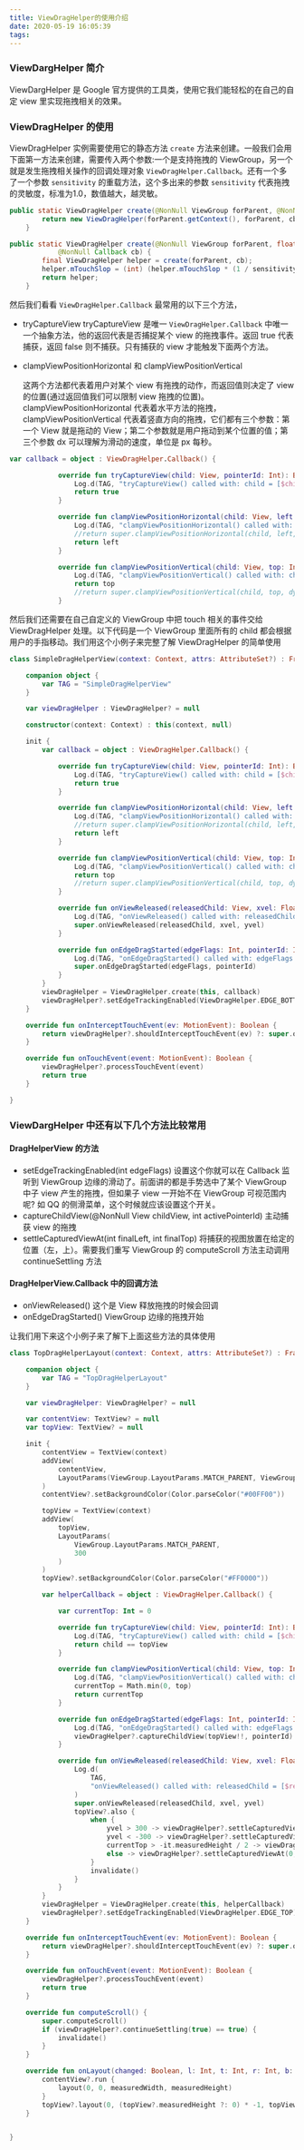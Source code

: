 ```yaml
---
title: ViewDragHelper的使用介绍
date: 2020-05-19 16:05:39
tags:
---
```

### ViewDargHelper 简介
ViewDargHelper 是 Google 官方提供的工具类，使用它我们能轻松的在自己的自定 view 里实现拖拽相关的效果。

### ViewDragHelper 的使用
ViewDragHelper 实例需要使用它的静态方法 `create` 方法来创建。一般我们会用下面第一方法来创建，需要传入两个参数:一个是支持拖拽的 ViewGroup，另一个就是发生拖拽相关操作的回调处理对象 `ViewDragHelper.Callback`。还有一个多了一个参数 `sensitivity` 的重载方法，这个多出来的参数 `sensitivity` 代表拖拽的灵敏度，标准为1.0，数值越大，越灵敏。
``` java
public static ViewDragHelper create(@NonNull ViewGroup forParent, @NonNull Callback cb) {
        return new ViewDragHelper(forParent.getContext(), forParent, cb);
    }

public static ViewDragHelper create(@NonNull ViewGroup forParent, float sensitivity,
            @NonNull Callback cb) {
        final ViewDragHelper helper = create(forParent, cb);
        helper.mTouchSlop = (int) (helper.mTouchSlop * (1 / sensitivity));
        return helper;
    }
```

然后我们看看 `ViewDragHelper.Callback` 最常用的以下三个方法，
- tryCaptureView
  tryCaptureView 是唯一 `ViewDragHelper.Callback` 中唯一一个抽象方法，他的返回代表是否捕捉某个 view 的拖拽事件。返回 true 代表捕获，返回 false 则不捕获。只有捕获的 view 才能触发下面两个方法。
- clampViewPositionHorizontal 和 clampViewPositionVertical
  
    这两个方法都代表着用户对某个 view 有拖拽的动作，而返回值则决定了 view 的位置(通过返回值我们可以限制 view 拖拽的位置)。clampViewPositionHorizontal 代表着水平方法的拖拽，clampViewPositionVertical 代表着竖直方向的拖拽，它们都有三个参数：第一个 View 就是拖动的 View；第二个参数就是用户拖动到某个位置的值；第三个参数 dx 可以理解为滑动的速度，单位是 px 每秒。

```kotlin
var callback = object : ViewDragHelper.Callback() {

            override fun tryCaptureView(child: View, pointerId: Int): Boolean {
                Log.d(TAG, "tryCaptureView() called with: child = [$child], pointerId = [$pointerId]")
                return true
            }

            override fun clampViewPositionHorizontal(child: View, left: Int, dx: Int): Int {
                Log.d(TAG, "clampViewPositionHorizontal() called with: child = [$child], left = [$left], dx = [$dx]")
                //return super.clampViewPositionHorizontal(child, left, dx)
                return left
            }

            override fun clampViewPositionVertical(child: View, top: Int, dy: Int): Int {
                Log.d(TAG, "clampViewPositionVertical() called with: child = [$child], top = [$top], dy = [$dy]")
                return top
                //return super.clampViewPositionVertical(child, top, dy)
            }

```

然后我们还需要在自己自定义的 ViewGroup 中把 touch 相关的事件交给 ViewDragHelper 处理。以下代码是一个 ViewGroup 里面所有的 child 都会根据用户的手指移动。我们用这个小例子来完整了解 ViewDragHelper 的简单使用
```kotlin
class SimpleDragHelperView(context: Context, attrs: AttributeSet?) : FrameLayout(context, attrs) {

    companion object {
        var TAG = "SimpleDragHelperView"
    }

    var viewDragHelper : ViewDragHelper? = null

    constructor(context: Context) : this(context, null)

    init {
        var callback = object : ViewDragHelper.Callback() {

            override fun tryCaptureView(child: View, pointerId: Int): Boolean {
                Log.d(TAG, "tryCaptureView() called with: child = [$child], pointerId = [$pointerId]")
                return true
            }

            override fun clampViewPositionHorizontal(child: View, left: Int, dx: Int): Int {
                Log.d(TAG, "clampViewPositionHorizontal() called with: child = [$child], left = [$left], dx = [$dx]")
                //return super.clampViewPositionHorizontal(child, left, dx)
                return left
            }

            override fun clampViewPositionVertical(child: View, top: Int, dy: Int): Int {
                Log.d(TAG, "clampViewPositionVertical() called with: child = [$child], top = [$top], dy = [$dy]")
                return top
                //return super.clampViewPositionVertical(child, top, dy)
            }

            override fun onViewReleased(releasedChild: View, xvel: Float, yvel: Float) {
                Log.d(TAG, "onViewReleased() called with: releasedChild = [$releasedChild], xvel = [$xvel], yvel = [$yvel]")
                super.onViewReleased(releasedChild, xvel, yvel)
            }

            override fun onEdgeDragStarted(edgeFlags: Int, pointerId: Int) {
                Log.d(TAG, "onEdgeDragStarted() called with: edgeFlags = [$edgeFlags], pointerId = [$pointerId]")
                super.onEdgeDragStarted(edgeFlags, pointerId)
            }
        }
        viewDragHelper = ViewDragHelper.create(this, callback)
        viewDragHelper?.setEdgeTrackingEnabled(ViewDragHelper.EDGE_BOTTOM)
    }

    override fun onInterceptTouchEvent(ev: MotionEvent): Boolean {
        return viewDragHelper?.shouldInterceptTouchEvent(ev) ?: super.onInterceptTouchEvent(ev)
    }

    override fun onTouchEvent(event: MotionEvent): Boolean {
        viewDragHelper?.processTouchEvent(event)
        return true
    }

}
```
### ViewDargHelper 中还有以下几个方法比较常用
#### DragHelperView 的方法
- setEdgeTrackingEnabled(int edgeFlags) 设置这个你就可以在 Callback 监听到 ViewGroup 边缘的滑动了。前面讲的都是手势选中了某个 ViewGroup 中子 view 产生的拖拽，但如果子 view 一开始不在 ViewGroup 可视范围内呢? 如 QQ 的侧滑菜单，这个时候就应该设置这个开关。
- captureChildView(@NonNull View childView, int activePointerId) 主动捕获 view 的拖拽
- settleCapturedViewAt(int finalLeft, int finalTop) 将捕获的视图放置在给定的位置（左，上）。需要我们重写 ViewGroup 的 computeScroll 方法主动调用 continueSettling 方法
  
#### DragHelperView.Callback 中的回调方法
- onViewReleased() 这个是 View 释放拖拽的时候会回调
- onEdgeDragStarted() ViewGroup 边缘的拖拽开始

让我们用下来这个小例子来了解下上面这些方法的具体使用
```kotlin
class TopDragHelperLayout(context: Context, attrs: AttributeSet?) : FrameLayout(context, attrs) {

    companion object {
        var TAG = "TopDragHelperLayout"
    }

    var viewDragHelper: ViewDragHelper? = null

    var contentView: TextView? = null
    var topView: TextView? = null

    init {
        contentView = TextView(context)
        addView(
            contentView,
            LayoutParams(ViewGroup.LayoutParams.MATCH_PARENT, ViewGroup.LayoutParams.MATCH_PARENT)
        )
        contentView?.setBackgroundColor(Color.parseColor("#00FF00"))

        topView = TextView(context)
        addView(
            topView,
            LayoutParams(
                ViewGroup.LayoutParams.MATCH_PARENT,
                300
            )
        )
        topView?.setBackgroundColor(Color.parseColor("#FF0000"))

        var helperCallback = object : ViewDragHelper.Callback() {

            var currentTop: Int = 0

            override fun tryCaptureView(child: View, pointerId: Int): Boolean {
                Log.d(TAG, "tryCaptureView() called with: child = [$child], pointerId = [$pointerId]")
                return child == topView
            }

            override fun clampViewPositionVertical(child: View, top: Int, dy: Int): Int {
                Log.d(TAG, "clampViewPositionVertical() called with: child = [$child], top = [$top], dy = [$dy]")
                currentTop = Math.min(0, top)
                return currentTop
            }

            override fun onEdgeDragStarted(edgeFlags: Int, pointerId: Int) {
                Log.d(TAG, "onEdgeDragStarted() called with: edgeFlags = [$edgeFlags], pointerId = [$pointerId]")
                viewDragHelper?.captureChildView(topView!!, pointerId)
            }

            override fun onViewReleased(releasedChild: View, xvel: Float, yvel: Float) {
                Log.d(
                    TAG,
                    "onViewReleased() called with: releasedChild = [$releasedChild], xvel = [$xvel], yvel = [$yvel]"
                )
                super.onViewReleased(releasedChild, xvel, yvel)
                topView?.also {
                    when {
                        yvel > 300 -> viewDragHelper?.settleCapturedViewAt(0, 0)
                        yvel < -300 -> viewDragHelper?.settleCapturedViewAt(0, -it.measuredHeight)
                        currentTop > -it.measuredHeight / 2 -> viewDragHelper?.settleCapturedViewAt(0, 0)
                        else -> viewDragHelper?.settleCapturedViewAt(0, -it.measuredHeight)
                    }
                    invalidate()
                }
            }
        }
        viewDragHelper = ViewDragHelper.create(this, helperCallback)
        viewDragHelper?.setEdgeTrackingEnabled(ViewDragHelper.EDGE_TOP)
    }

    override fun onInterceptTouchEvent(ev: MotionEvent): Boolean {
        return viewDragHelper?.shouldInterceptTouchEvent(ev) ?: super.onInterceptTouchEvent(ev)
    }

    override fun onTouchEvent(event: MotionEvent): Boolean {
        viewDragHelper?.processTouchEvent(event)
        return true
    }

    override fun computeScroll() {
        super.computeScroll()
        if (viewDragHelper?.continueSettling(true) == true) {
            invalidate()
        }
    }

    override fun onLayout(changed: Boolean, l: Int, t: Int, r: Int, b: Int) {
        contentView?.run {
            layout(0, 0, measuredWidth, measuredHeight)
        }
        topView?.layout(0, (topView?.measuredHeight ?: 0) * -1, topView?.measuredWidth ?: 0, 0)
    }


}
```
